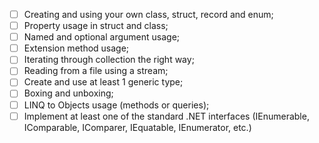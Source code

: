 - [ ] Creating and using your own class, struct, record and enum;
- [ ] Property usage in struct and class;
- [ ] Named and optional argument usage;
- [ ] Extension method usage;
- [ ] Iterating through collection the right way;
- [ ] Reading from a file using a stream;
- [ ] Create and use at least 1 generic type;
- [ ] Boxing and unboxing;
- [ ] LINQ to Objects usage (methods or queries);
- [ ] Implement at least one of the standard .NET interfaces (IEnumerable, IComparable, IComparer, IEquatable, IEnumerator, etc.)

